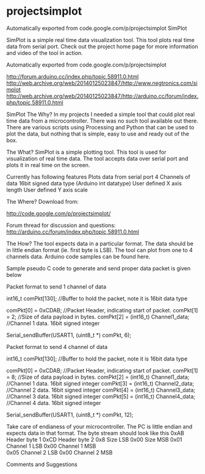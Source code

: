# projectsimplot
Automatically exported from code.google.com/p/projectsimplot
SimPlot

SimPlot is a simple real time data visualization tool. This tool plots real time data from serial port. Check out the project home page for more information and video of the tool in action.

Automatically exported from code.google.com/p/projectsimplot

http://forum.arduino.cc/index.php/topic,58911.0.html http://web.archive.org/web/20140125023847/http://www.negtronics.com/simplot http://web.archive.org/web/20140125023847/http://arduino.cc/forum/index.php/topic,58911.0.html

SimPlot
The Why?
In my projects I needed a simple tool that could plot real time data from a microcontroller. There was no such tool available out there. There are various scripts using Processing and Python that can be used to plot the data, but nothing that is simple, easy to use and ready out of the box.

The What?
SimPlot is a simple plotting tool. This tool is used for visualization of real time data. The tool accepts data over serial port and plots it in real time on the screen.

Currently has following features
Plots data from serial port
4 Channels of data
16bit signed data type (Arduino int datatype)
User defined X axis length
User defined Y axis scale


The Where?
Download from: 

http://code.google.com/p/projectsimplot/

Forum thread for discussion and questions:
http://arduino.cc/forum/index.php/topic,58911.0.html

The How?
The tool expects data in a particular format. The data should be in little endian format (ie. first byte is LSB). The tool can plot from one to 4 channels data. Arduino code samples can be found here.

 Sample pseudo C code to generate and send proper data packet is given below

Packet format to send 1 channel of data

int16_t comPkt[130];     //Buffer to hold the packet, note it is 16bit data type

comPkt[0] = 0xCDAB;      //Packet Header, indicating start of packet.
comPkt[1] = 2;           //Size of data payload in bytes.
comPkt[2] = (int16_t) Channel1_data;    //Channel 1 data. 16bit signed integer
       
Serial_sendBuffer(USART1, (uint8_t *) comPkt, 6);

Packet format to send 4 channel of data

int16_t comPkt[130];   //Buffer to hold the packet, note it is 16bit data type

comPkt[0] = 0xCDAB;                     //Packet Header, indicating start of packet.
comPkt[1] = 8;                          //Size of data payload in bytes.
comPkt[2] = (int16_t) Channel1_data;    //Channel 1 data. 16bit signed integer
comPkt[3] = (int16_t) Channel2_data;    //Channel 2 data. 16bit signed integer
comPkt[4] = (int16_t) Channel3_data;    //Channel 3 data. 16bit signed integer
comPkt[5] = (int16_t) Channel4_data;    //Channel 4 data. 16bit signed integer

 Serial_sendBuffer(USART1, (uint8_t *) comPkt, 12);

Take care of endianess of your microcontroller. The PC is little endian and expects data in that format. The byte stream should look like this
 0xAB    	Header byte 1
 0xCD	Header byte 2 
 0x8    	 Size LSB
 0x00    	 Size MSB
 0x01	 Channel 1 LSB
 0x00	          Channel 1 MSB            
 0x05	 Channel 2 LSB
 0x00	  Channel 2 MSB

Comments and Suggestions
